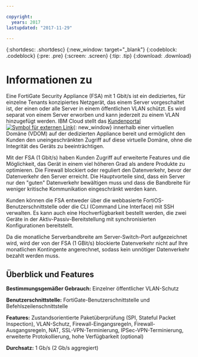```yaml
---

copyright:
  years: 2017
lastupdated: "2017-11-29"

---
```


{:shortdesc: .shortdesc}
{:new_window: target="_blank"}
{:codeblock: .codeblock}
{:pre: .pre}
{:screen: .screen}
{:tip: .tip}
{:download: .download}

# Informationen zu

Eine FortiGate Security Appliance (FSA) mit 1 Gbit/s ist ein dediziertes, für einzelne Tenants konzipiertes Netzgerät, das einem Server vorgeschaltet ist, der einen oder alle Server in einem öffentlichen VLAN schützt. Es wird separat von einem Server erworben und kann jederzeit zu einem VLAN hinzugefügt werden.  IBM Cloud stellt das [Kundenportal![Symbol für externen Link](../../icons/launch-glyph.svg "Symbol für externen Link")](http://www.fortinet.com/sites/default/files/productdatasheets/FortiGate-300C.pdf){: new_window} innerhalb einer virtuellen Domäne (VDOM) auf der dedizierten Appliance bereit und ermöglicht den Kunden den uneingeschränkten Zugriff auf diese virtuelle Domäne, ohne die Integrität des Geräts zu beeinträchtigen. 

Mit der FSA (1 Gbit/s) haben Kunden Zugriff auf erweiterte Features und die Möglichkeit, das Gerät in einem viel höheren Grad als andere Produkte zu optimieren. Die Firewall blockiert oder reguliert den Datenverkehr, bevor der Datenverkehr den Server erreicht. Die Hauptvorteile sind, dass ein Server nur den "guten" Datenverkehr bewältigen muss und dass die Bandbreite für weniger kritische Kommunikation eingeschränkt werden kann. 

Kunden können die FSA entweder über die webbasierte FortiOS-Benutzerschnittstelle oder die CLI (Command Line Interface) mit SSH verwalten. Es kann auch eine Hochverfügbarkeit bestellt werden, die zwei Geräte in der Aktiv-Passiv-Bereitstellung mit synchronisierten Konfigurationen bereitstellt.

Da die monatliche Serverbandbreite am Server-Switch-Port aufgezeichnet wird, wird der von der FSA (1 GBit/s) blockierte Datenverkehr nicht auf Ihre monatlichen Kontingente angerechnet, sodass kein unnötiger Datenverkehr bezahlt werden muss.

## Überblick und Features

**Bestimmungsgemäßer Gebrauch:** Einzelner öffentlicher VLAN-Schutz

**Benutzerschnittstelle:** FortiGate-Benutzerschnittstelle und Befehlszeilenschnittstelle

**Features:** Zustandsorientierte Paketüberprüfung (SPI, Stateful Packet Inspection), VLAN-Schutz, Firewall-Eingangsregeln, Firewall-Ausgangsregeln, NAT, SSL-VPN-Terminierung, IPSec-VPN-Terminierung, erweiterte Protokollierung, hohe Verfügbarkeit (optional)

**Durchsatz:** 1 Gb/s (2 Gb/s aggregiert)
